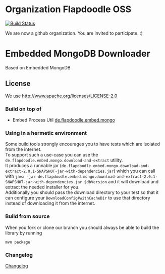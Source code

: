 # Organization Flapdoodle OSS
[![Build Status](https://travis-ci.org/flapdoodle-oss/de.flapdoodle.embed.mongo.downloader.svg?branch=master)](https://travis-ci.org/flapdoodle-oss/de.flapdoodle.embed.mongo.downloader)

We are now a github organization. You are invited to participate. :)

# Embedded MongoDB Downloader

Based on Embedded MongoDB

## License

We use http://www.apache.org/licenses/LICENSE-2.0

### Build on top of

- Embed Process Util [de.flapdoodle.embed.mongo](https://github.com/flapdoodle-oss/de.flapdoodle.embed.mongo)

### Using in a hermetic environment

Some build tools strongly encourages you to have tests which are isolated from the internet.  
To support such a use-case you can use the `de.flapdoodle.embed.mongo.download-and-extract` utility.  
It produces a runnable jar (`de.flapdoodle.embed.mongo.download-and-extract-2.0.1-SNAPSHOT-jar-with-dependencies.jar`) which you can call with `java -jar de.flapdoodle.embed.mongo.download-and-extract-2.0.1-SNAPSHOT-jar-with-dependencies.jar $dbVersion` and it will download and extract the needed installer for you.  
Additionally you should pass the download directory to your test so that it can configure your `DownloadConfig#withCacheDir` to use that directory instead of downloading it from the internet.

### Build from source

When you fork or clone our branch you should always be able to build the library by running

	mvn package

### Changelog

[Changelog](Changelog.md)


